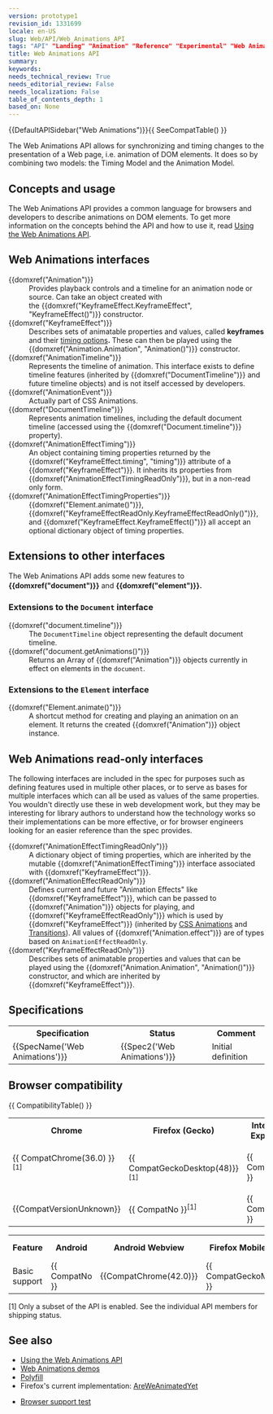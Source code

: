 ```yaml
---
version: prototype1
revision_id: 1331699
locale: en-US
slug: Web/API/Web_Animations_API
tags: "API" "Landing" "Animation" "Reference" "Experimental" "Web Animations"
title: Web Animations API
summary: 
keywords: 
needs_technical_review: True
needs_editorial_review: False
needs_localization: False
table_of_contents_depth: 1
based_on: None
---
```

<p>{{DefaultAPISidebar("Web Animations")}}{{ SeeCompatTable() }}</p>

<div class="summary">
<p>The Web Animations API allows for synchronizing and timing changes to the presentation of a Web page, i.e. animation of DOM elements. It does so by combining two models: the Timing Model and the Animation Model.</p>
</div>

<h2 id="Concepts_and_usage">Concepts and usage</h2>

<p>The Web Animations API provides a common language for browsers and developers to describe animations on DOM elements. To get more information on the concepts behind the API and how to use it, read <a href="/en-US/docs/Web/API/Web_Animations_API/Using_the_Web_Animations_API">Using the Web Animations API</a>.</p>

<h2 id="Web_Animations_interfaces">Web Animations interfaces</h2>

<dl>
</dl>

<dl>
 <dt>{{domxref("Animation")}}</dt>
 <dd>Provides playback controls and a timeline for an animation node or source. Can take an object created with the&nbsp;{{domxref("KeyframeEffect.KeyframeEffect", "KeyframeEffect()")}} constructor.</dd>
 <dt>{{domxref("KeyframeEffect")}}</dt>
 <dd>Describes sets of animatable properties and values, called&nbsp;<strong>keyframes </strong>and their <a href="/en-US/docs/Web/API/Web_Animations_API/Animation_timing_options">timing options</a><strong>.&nbsp;</strong>These can then be played using the {{domxref("Animation.Animation", "Animation()")}} constructor.</dd>
 <dt>{{domxref("AnimationTimeline")}}</dt>
 <dd>Represents the timeline of animation. This interface exists to define timeline features (inherited by {{domxref("DocumentTimeline")}} and future timeline objects) and is not itself accessed by developers.</dd>
 <dt>{{domxref("AnimationEvent")}}</dt>
 <dd>Actually part of CSS Animations.</dd>
 <dt>{{domxref("DocumentTimeline")}}</dt>
 <dd>Represents animation timelines, including the default document timeline (accessed using the {{domxref("Document.timeline")}} property).</dd>
 <dt>{{domxref("AnimationEffectTiming")}}</dt>
 <dd>An object containing&nbsp;timing properties returned by the {{domxref("KeyframeEffect.timing", "timing")}}&nbsp;attribute of a {{domxref("KeyframeEffect")}}. It inherits its properties from {{domxref("AnimationEffectTimingReadOnly")}}, but in a non-read only form.</dd>
 <dt>{{domxref("AnimationEffectTimingProperties")}}</dt>
 <dd>{{domxref("Element.animate()")}}, {{domxref("KeyframeEffectReadOnly.KeyframeEffectReadOnly()")}}, and {{domxref("KeyframeEffect.KeyframeEffect()")}} all accept an optional dictionary&nbsp;object of timing properties.</dd>
</dl>

<h2 id="Extensions_to_other_interfaces">Extensions to other interfaces</h2>

<p>The Web Animations API adds some new features to <strong style="font-size:14px; font-weight:700; line-height:1.5">{{domxref("document")}}</strong> and&nbsp;<strong style="font-size:14px; font-weight:700; line-height:1.5">{{domxref("element")}}.</strong></p>

<h3 id="Extensions_to_the_Document_interface">Extensions to the <code>Document</code> interface</h3>

<dl>
 <dt>{{domxref("document.timeline")}}</dt>
 <dd>The <code>DocumentTimeline</code> object representing the default document timeline.</dd>
 <dt>{{domxref("document.getAnimations()")}}</dt>
 <dd>Returns an Array of {{domxref("Animation")}}&nbsp;objects currently in effect on elements in the <code>document</code>.</dd>
 <dt>
 <h3 id="Extensions_to_the_Element_interface">Extensions to the <code>Element</code> interface</h3>
 </dt>
 <dt>{{domxref("Element.animate()")}}</dt>
 <dd>A shortcut method for creating and playing an animation on an element. It returns the created {{domxref("Animation")}} object instance.</dd>
</dl>

<dl>
</dl>

<h2 id="Web_Animations_read-only_interfaces">Web Animations read-only interfaces</h2>

<p>The following interfaces are included in the spec for purposes such as defining features used in multiple other places, or to serve as bases for multiple interfaces which can all be used as values of the same properties. You wouldn't directly use these in web development work, but they may be interesting for library authors to understand how the technology works so their implementations can be more effective, or for browser engineers looking for an easier reference than the spec provides.</p>

<dl>
 <dt>{{domxref("AnimationEffectTimingReadOnly")}}</dt>
 <dd>A dictionary object of&nbsp;timing properties, which are inherited by the mutable {{domxref("AnimationEffectTiming")}} interface associated with&nbsp;{{domxref("KeyframeEffect")}}.</dd>
 <dt>{{domxref("AnimationEffectReadOnly")}}</dt>
 <dd>Defines current and future "Animation Effects" like {{domxref("KeyframeEffect")}}, which can be passed to {{domxref("Animation")}} objects for playing, and {{domxref("KeyframeEffectReadOnly")}} which is used by {{domxref("KeyframeEffect")}}&nbsp;(inherited by <a href="/en-US/docs/Web/CSS/CSS_Animations">CSS Animations</a> and <a href="/en-US/docs/Web/CSS/CSS_Transitions">Transitions</a>). All values of {{domxref("Animation.effect")}} are of types based on <code>AnimationEffectReadOnly</code>.</dd>
 <dt>{{domxref("KeyframeEffectReadOnly")}}</dt>
 <dd>Describes sets of animatable properties and values that can be played using&nbsp;the&nbsp;{{domxref("Animation.Animation", "Animation()")}} constructor, and which are inherited by {{domxref("KeyframeEffect")}}.&nbsp;</dd>
</dl>

<h2 id="Specifications">Specifications</h2>

<table class="standard-table">
 <tbody>
  <tr>
   <th scope="col">Specification</th>
   <th scope="col">Status</th>
   <th scope="col">Comment</th>
  </tr>
  <tr>
   <td>{{SpecName('Web Animations')}}</td>
   <td>{{Spec2('Web Animations')}}</td>
   <td>Initial definition</td>
  </tr>
 </tbody>
</table>

<h2 id="Browser_compatibility">Browser compatibility</h2>

<p>{{ CompatibilityTable() }}</p>

<div id="compat-desktop">
<table class="compat-table">
 <tbody>
  <tr>
   <th>Chrome</th>
   <th>Firefox (Gecko)</th>
   <th>Internet Explorer</th>
   <th>Opera</th>
   <th>Safari (WebKit)</th>
  </tr>
  <tr>
   <td>{{ CompatChrome(36.0) }}<sup>[1]</sup><br />
    &nbsp;</td>
   <td>{{ CompatGeckoDesktop(48)}}<sup>[1]</sup></td>
   <td>{{ CompatNo }}</td>
   <td>
    <p>29<br />
     28 behind pref</p>
   </td>
   <td>{{ CompatNo }}</td>
  </tr>
  <tr>
   <td>{{CompatVersionUnknown}}</td>
   <td>{{ CompatNo }}<sup>[1]</sup></td>
   <td>{{ CompatNo }}</td>
   <td>{{ CompatNo }}</td>
   <td>{{ CompatNo }}</td>
  </tr>
 </tbody>
</table>
</div>

<div id="compat-mobile">
<table class="compat-table">
 <tbody>
  <tr>
   <th>Feature</th>
   <th>Android</th>
   <th>Android Webview</th>
   <th>Firefox Mobile (Gecko)</th>
   <th>IE Phone</th>
   <th>Opera Mobile</th>
   <th>Safari Mobile</th>
   <th>Chrome for Android</th>
  </tr>
  <tr>
   <td>Basic support</td>
   <td>{{ CompatNo }}</td>
   <td>{{CompatChrome(42.0)}}</td>
   <td>{{ CompatGeckoMobile(48) }}</td>
   <td>{{ CompatNo }}</td>
   <td>{{ CompatNo }}</td>
   <td>{{ CompatNo }}</td>
   <td>{{ CompatChrome(42.0) }}</td>
  </tr>
 </tbody>
</table>
</div>

<p>[1] Only a subset of the API is enabled. See the individual API members for shipping status.</p>

<h2 id="See_also">See also</h2>

<ul>
 <li><a href="/en-US/docs/Web/API/Web_Animations_API/Using_the_Web_Animations_API">Using the Web Animations API</a></li>
 <li><a href="https://mozdevs.github.io/Animation-examples/">Web Animations demos</a></li>
 <li><a href="https://github.com/web-animations/web-animations-js">Polyfill</a></li>
 <li>Firefox's current implementation:&nbsp;<a href="https://birtles.github.io/areweanimatedyet/">AreWeAnimatedYet</a></li>
 <li>
  <p><a href="http://codepen.io/danwilson/pen/xGBKVq">Browser support test</a></p>
 </li>
</ul>


